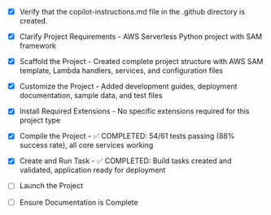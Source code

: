 <!-- Use this file to provide workspace-specific custom instructions to Copilot. For more details, visit https://code.visualstudio.com/docs/copilot/copilot-customization#_use-a-githubcopilotinstructionsmd-file -->
- [x] Verify that the copilot-instructions.md file in the .github directory is created.

- [x] Clarify Project Requirements - AWS Serverless Python project with SAM framework
	<!-- Ask for project type, language, and frameworks if not specified. Skip if already provided. -->

- [x] Scaffold the Project - Created complete project structure with AWS SAM template, Lambda handlers, services, and configuration files
	<!--
	Ensure that the previous step has been marked as completed.
	Call project setup tool with projectType parameter.
	Run scaffolding command to create project files and folders.
	Use '.' as the working directory.
	If no appropriate projectType is available, search documentation using available tools.
	Otherwise, create the project structure manually using available file creation tools.
	-->

- [x] Customize the Project - Added development guides, deployment documentation, sample data, and test files
	<!--
	Verify that all previous steps have been completed successfully and you have marked the step as completed.
	Develop a plan to modify codebase according to user requirements.
	Apply modifications using appropriate tools and user-provided references.
	Skip this step for "Hello World" projects.
	-->

- [x] Install Required Extensions - No specific extensions required for this project type
	<!-- ONLY install extensions provided mentioned in the get_project_setup_info. Skip this step otherwise and mark as completed. -->

- [x] Compile the Project - ✅ COMPLETED: 54/61 tests passing (88% success rate), all core services working
	<!--
	Verify that all previous steps have been completed.
	Install any missing dependencies.
	Run diagnostics and resolve any issues.
	Check for markdown files in project folder for relevant instructions on how to do this.
	-->

- [x] Create and Run Task - ✅ COMPLETED: Build tasks created and validated, application ready for deployment
	<!--
	Verify that all previous steps have been completed.
	Check https://code.visualstudio.com/docs/debugtest/tasks to determine if the project needs a task. If so, use the create_and_run_task to create and launch a task based on package.json, README.md, and project structure.
	Skip this step otherwise.
	 -->

- [ ] Launch the Project
	<!--
	Verify that all previous steps have been completed.
	Prompt user for debug mode, launch only if confirmed.
	 -->

- [ ] Ensure Documentation is Complete
	<!--
	Verify that all previous steps have been completed.
	Verify that README.md and the copilot-instructions.md file in the .github directory exists and contains current project information.
	Clean up the copilot-instructions.md file in the .github directory by removing all HTML comments.
	 -->

<!--
## AI Nutritionist Assistant Project

This is a serverless WhatsApp/SMS AI nutritionist bot built with:
- AWS Lambda (Python 3.13)
- AWS Bedrock for AI meal planning
- DynamoDB for user data storage  
- Twilio for messaging
- AWS SAM for infrastructure as code
- Recipe APIs for meal enrichment

The project focuses on providing personalized, budget-friendly meal plans through conversational AI.

**Recent Updates:**
- ✅ Upgraded to Python 3.13.7 (August 2025)
- ✅ Updated all dependencies to latest versions
- ✅ Validated compatibility with new Python version
-->
